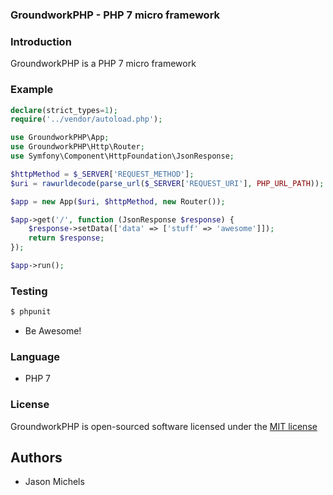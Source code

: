 ### GroundworkPHP - PHP 7 micro framework

### Introduction
GroundworkPHP is a PHP 7 micro framework

### Example
```php
declare(strict_types=1);
require('../vendor/autoload.php');

use GroundworkPHP\App;
use GroundworkPHP\Http\Router;
use Symfony\Component\HttpFoundation\JsonResponse;

$httpMethod = $_SERVER['REQUEST_METHOD'];
$uri = rawurldecode(parse_url($_SERVER['REQUEST_URI'], PHP_URL_PATH));

$app = new App($uri, $httpMethod, new Router());

$app->get('/', function (JsonResponse $response) {
    $response->setData(['data' => ['stuff' => 'awesome']]);
    return $response;
});

$app->run();
```

### Testing
```sh
$ phpunit
```
- Be Awesome!

### Language
 - PHP 7

### License

GroundworkPHP is open-sourced software licensed under the [MIT license](http://opensource.org/licenses/MIT)

Authors
----
- Jason Michels
